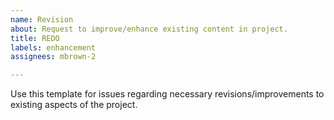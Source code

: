 ```yaml
---
name: Revision
about: Request to improve/enhance existing content in project.
title: REDO
labels: enhancement
assignees: mbrown-2

---
```


Use this template for issues regarding necessary revisions/improvements to existing aspects of the project.
